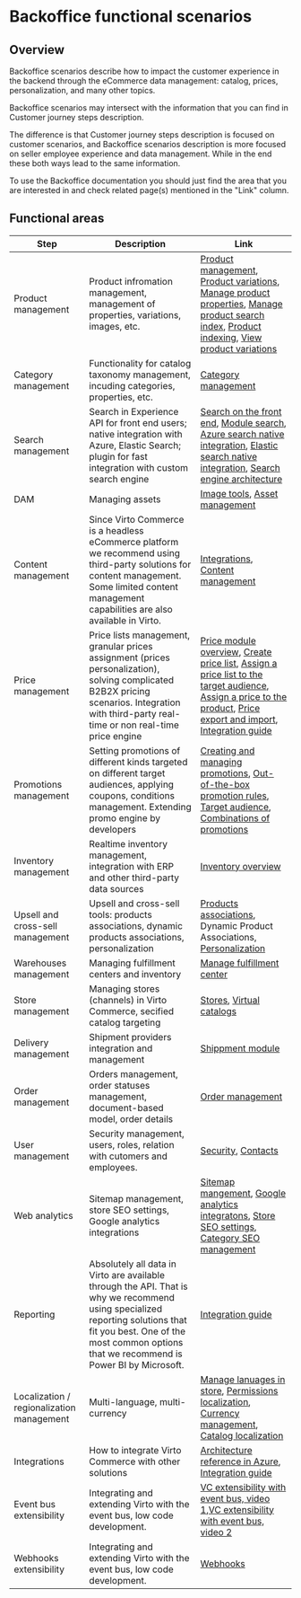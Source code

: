 # Backoffice functional scenarios

## Overview

Backoffice scenarios describe how to impact the customer experience in the backend through the eCommerce data management: catalog, prices, personalization, and many other topics.

Backoffice scenarios may intersect with the information that you can find in Customer journey steps description.

The difference is that Customer journey steps description is focused on customer scenarios, and Backoffice scenarios description is more focused on seller employee experience and data management. While in the end these both ways lead to the same information.

To use the Backoffice documentation you should just find the area that you are interested in and check related page(s) mentioned in the "Link" column.

## Functional areas

Step | Description | Link
--- | --- | ---
Product management | Product infromation management, management of properties, variations, images, etc. | [Product management](https://virtocommerce.com/docs/latest/modules/catalog/manage-physical-products/), [Product variations](https://virtocommerce.com/docs/latest/modules/catalog/manage-product-variations/), [Manage product properties](https://virtocommerce.com/docs/latest/modules/catalog/manage-properties/), [Manage product search index](https://virtocommerce.com/docs/latest/modules/catalog/manage-search-index/), [Product indexing](https://virtocommerce.com/docs/latest/modules/catalog/product-indexing/), [View product variations](https://virtocommerce.com/docs/latest/modules/catalog/view-product-variations/)
Category management |Functionality for catalog taxonomy management, incuding categories, properties, etc. | [Category management](https://virtocommerce.com/docs/latest/modules/catalog/manage-categories/)
Search management | Search in Experience API for front end users; native integration with Azure, Elastic Search; plugin for fast integration with custom search engine  | [Search on the front end](https://virtocommerce.com/docs/latest/modules/experience-api/x-catalog-reference/), [Module search](https://github.com/VirtoCommerce/vc-module-search), [Azure search native integration](https://github.com/VirtoCommerce/vc-module-azure-search), [Elastic search native integration](https://github.com/VirtoCommerce/vc-module-elastic-search), [Search engine architecture](https://virtocommerce.com/docs/latest/modules/catalog/search-engine-architecture-details/)
DAM | Managing assets | [Image tools](https://virtocommerce.com/docs/latest/modules/image-tools/), [Asset management](https://virtocommerce.com/docs/latest/user-guide/assets-function/)
Content management | Since Virto Commerce is a headless eCommerce platform we recommend using third-party solutions for content management. Some limited content management capabilities are also available in Virto. | [Integrations](https://virtocommerce.com/integrations/key-ecommerce-integrations), [Content management](https://virtocommerce.com/docs/latest/modules/content/)
Price management |Price lists management, granular prices assignment (prices personalization), solving complicated B2B2X pricing scenarios. Integration with third-party real-time or non real-time price engine| [Price module overview](https://virtocommerce.com/docs/latest/modules/pricing/), [Create price list](https://virtocommerce.com/docs/latest/modules/pricing/create-new-price-list/), [Assign a price list to the target audience](https://virtocommerce.com/docs/latest/modules/pricing/add-new-assignment/), [Assign a price to the product](https://virtocommerce.com/docs/latest/modules/pricing/add-prices-to-products/), [Price export and import](https://virtocommerce.com/docs/latest/modules/price-export-import/), [Integration guide](https://virtocommerce.com/docs/latest/developer-guide/swagger-endpoints/)
Promotions management | Setting promotions of different kinds targeted on different target audiences, applying coupons, conditions management. Extending promo engine by developers | [Creating and managing promotions](https://virtocommerce.com/docs/latest/modules/marketing/manage-promotions/), [Out-of-the-box promotion rules](https://virtocommerce.com/docs/latest/modules/marketing/promotion-rules/), [Target audience](https://virtocommerce.com/docs/latest/modules/marketing/publishing-conditions/), [Combinations of promotions](https://virtocommerce.com/docs/latest/modules/marketing/combine-active-promotions/)
Inventory management |Realtime inventory management, integration with ERP and other third-party data sources | [Inventory overview](https://virtocommerce.com/docs/latest/modules/inventory/)
Upsell and cross-sell management | Upsell and cross-sell tools: products associations, dynamic products associations, personalization | [Products associations](https://virtocommerce.com/docs/latest/modules/catalog/), Dynamic Product Associations, [Personalization](https://virtocommerce.com/docs/latest/modules/catalog-personalization/)
Warehouses management | Managing fulfillment centers and inventory | [Manage fulfillment center](https://virtocommerce.com/docs/latest/modules/inventory/manage-fullfilment/) | 
Store management | Managing stores (channels) in Virto Commerce, secified catalog targeting| [Stores](https://virtocommerce.com/docs/latest/modules/store/), [Virtual catalogs](https://virtocommerce.com/docs/latest/modules/catalog/)
Delivery management | Shipment providers integration and management | [Shippment module](https://virtocommerce.com/docs/latest/modules/shipping/)
Order management | Orders management, order statuses management, document-based model, order details |[Order management](https://virtocommerce.com/docs/latest/modules/order/)
User management | Security management, users, roles, relation with cutomers and employees. | [Security](https://virtocommerce.com/docs/latest/user-guide/security/#roles-and-permissions), [Contacts](https://virtocommerce.com/docs/latest/modules/customer/)
Web analytics |Sitemap management, store SEO settings, Google analytics integrations |  [Sitemap mangement](https://virtocommerce.com/docs/latest/modules/sitemaps/), [Google analytics integratons](https://virtocommerce.com/docs/latest/modules/google-ecommerce-analytics/), [Store SEO settings](https://virtocommerce.com/docs/latest/modules/store/edit-widgets/), [Category SEO management](https://virtocommerce.com/docs/latest/modules/catalog/manage-categories/#manage-seos) 
Reporting | Absolutely all data in Virto are available through the API. That is why we recommend using specialized reporting solutions that fit you best. One of the most common options that we recommend is Power BI by Microsoft.|[Integration guide](https://virtocommerce.com/docs/latest/developer-guide/swagger-endpoints/)
Localization / regionalization management | Multi-language, multi-currency   | [Manage lanuages in store](https://virtocommerce.com/docs/latest/modules/store/add-new-store/#add-language), [Permissions localization](https://virtocommerce.com/docs/latest/fundamentals/make-secure-webapi/#permissions-localizations), [Currency management](https://virtocommerce.com/docs/latest/modules/store/add-new-store/#add-default-currency), [Catalog localization](https://virtocommerce.com/docs/latest/modules/catalog/add-new-catalog/)
Integrations | How to integrate Virto Commerce with other solutions| [Architecture reference in Azure](https://virtocommerce.com/docs/latest/fundamentals/architecture-reference/#architecture-reference-in-azure), [Integration guide](https://virtocommerce.com/docs/latest/developer-guide/swagger-endpoints/)
Event bus extensibility |Integrating and extending Virto with the event bus, low code development.| [VC extensibility with event bus, video 1](https://www.youtube.com/watch?v=cz66_noH-Aw),[VC extensibility with event bus, video 2](https://www.youtube.com/watch?v=HH0U7QCiWfE)
Webhooks extensibility |Integrating and extending Virto with the event bus, low code development.| [Webhooks](https://virtocommerce.com/docs/latest/modules/webhooks/)
